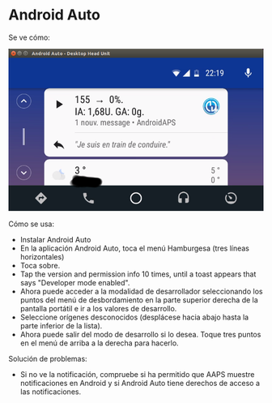 # Android Auto

Se ve cómo:

![Captura de pantalla 1](../images/Android-auto1.png)

Cómo se usa:

* Instalar Android Auto
* En la aplicación Android Auto, toca el menú Hamburgesa (tres líneas horizontales)
* Toca sobre.
* Tap the version and permission info 10 times, until a toast appears that says "Developer mode enabled".
* Ahora puede acceder a la modalidad de desarrollador seleccionando los puntos del menú de desbordamiento en la parte superior derecha de la pantalla portátil e ir a los valores de desarrollo.
* Seleccione orígenes desconocidos (desplácese hacia abajo hasta la parte inferior de la lista).
* Ahora puede salir del modo de desarrollo si lo desea. Toque tres puntos en el menú de arriba a la derecha para hacerlo.

Solución de problemas:

* Si no ve la notificación, compruebe si ha permitido que AAPS muestre notificaciones en Android y si Android Auto tiene derechos de acceso a las notificaciones.